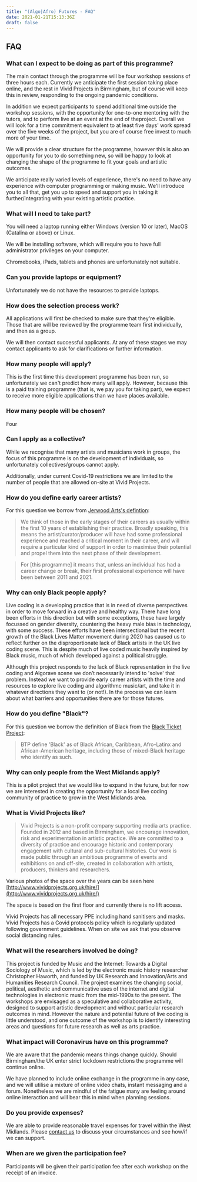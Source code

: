 ```yaml
---
title: "(Algo|Afro) Futures - FAQ"
date: 2021-01-21T15:13:36Z
draft: false
---
```


## FAQ

### What can I expect to be doing as part of this programme?

The main contact through the programme will be four workshop sessions of three hours each. Currently we anticipate the first session taking place online, and the rest in Vivid Projects in Birmingham, but of course will keep this in review, responding to the ongoing pandemic conditions.

In addition we expect participants to spend additional time outside the workshop sessions, with the opportunity for one-to-one mentoring with the tutors, and to perform live at an event at the end of theproject. Overall we will look for a time commitment equivalent to at least five days' work spread over the five weeks of the project, but you are of course free invest to much more of your time.

We will provide a clear structure for the programme, however this is also an opportunity for you to do something new, so will be happy to look at changing the shape of the programme to fit your goals and artistic outcomes.

We anticipate really varied levels of experience, there's no need to have any experience with computer programming or making music. We'll introduce you to all that, get you up to speed and support you in taking it further/integrating with your existing artistic practice.

### What will I need to take part?

You will need a laptop running either Windows (version 10 or later), MacOS (Catalina or above) or Linux.

We will be installing software, which will require you to have full administrator privileges on your computer.

Chromebooks, iPads, tablets and phones are unfortunately not suitable.

### Can you provide laptops or equipment?

Unfortunately we do not have the resources to provide laptops.

### How does the selection process work?

All applications will first be checked to make sure that they're eligible. Those that are will be reviewed by the programme team first individually, and then as a group.

We will then contact successful applicants. At any of these stages we may contact applicants to ask for clarifications or further information.

### How many people will apply?
This is the first time this development programme has been run, so unfortunately we can't predict how many will apply. However, because this is a paid training programme (that is, we pay you for taking part), we expect to receive more eligible applications than we have places available.

### How many people will be chosen?
Four

### Can I apply as a collective?
While we recognise that many artists and musicians work in groups, the focus of this programme is on the development of individuals, so unfortunately collectives/groups cannot apply.

Additionally, under current Covid-19 restrictions we are limited to the number of people that are allowed on-site at Vivid Projects.

### How do you define early career artists?
For this question we borrow from [Jerwood Arts's defintion](https://jerwoodarts.org/faq/):

> We think of those in the early stages of their careers as usually within the first 10 years of establishing their practice. Broadly speaking, this means the artist/curator/producer will have had some professional experience and reached a critical moment in their career, and will require a particular kind of support in order to maximise their potential and propel them into the next phase of their development.

> For [this programme] it means that, unless an individual has had a career change or break, their first professional experience will have been between 2011 and 2021.

### Why can only Black people apply?
Live coding is a developing practice that is in need of diverse perspectives in order to move forward in a creative and healthy way. There have long been efforts in this direction but with some exceptions, these have largely focussed on gender diversity, countering the heavy male bias in technology, with some success. These efforts have been intersectional but the recent growth of the Black Lives Matter movement during 2020 has caused us to reflect further on the disproportionate lack of Black artists in the UK live coding scene. This is despite much of live coded music heavily inspired by Black music, much of which developed against a political struggle.

Although this project responds to the lack of Black representation in the live coding and Algorave scene we don’t necessarily intend to 'solve' that problem. Instead we want to provide early career artists with the time and resources to explore live coding and algorithmc music/art, and take it in whatever directions they want to (or not!). In the process we can learn about what barriers and opportunities there are for those futures.

### How do you define "Black"?
For this question we borrow the definition of Black from the [Black Ticket Project](https://royalcourttheatre.com/black-ticket-project/):

> BTP define 'Black' as of Black African, Caribbean, Afro-Latinx and African-American heritage, including those of mixed-Black heritage who identify as such.

### Why can only people from the West Midlands apply?
This is a pilot project that we would like to expand in the future, but for now we are interested in creating the opportunity for a local live coding community of practice to grow in the West Midlands area.

### What is Vivid Projects like?
> Vivid Projects is a non-profit company supporting media arts practice. Founded in 2012 and based in Birmingham, we encourage innovation, risk and experimentation in artistic practice. We are committed to a diversity of practice and encourage historic and contemporary engagement with cultural and sub-cultural histories. Our work is made public through an ambitious programme of events and exhibitions on and off-site, created in collaboration with artists, producers, thinkers and researchers.

Various photos of the space over the years can be seen here [http://www.vividprojects.org.uk/hire/](http://www.vividprojects.org.uk/hire/)

The space is based on the first floor and currently there is no lift access.

Vivid Projects has all necessary PPE including hand sanitisers and masks. Vivid Projects has a Covid protocols policy which is regularly updated following government guidelines. When on site we ask that you observe social distancing rules.

### What will the researchers involved be doing?

This project is funded by Music and the Internet: Towards a Digital Sociology of Music, which is led by the electronic music history researcher Christopher Haworth, and funded by UK Research and Innovation/Arts and Humanities Research Council. The project examines the changing social, political, aesthetic and communicative uses of the internet and digital technologies in electronic music from the mid-1990s to the present. The workshops are envisaged as a speculative and collaborative activity, designed to support artistic development and without particular research outcomes in mind. However the nature and potential future of live coding is little understood, and one outcome of the workshop is to identify interesting areas and questions for future research as well as arts practice.

### What impact will Coronavirus have on this programme?
We are aware that the pandemic means things change quickly. Should Birmingham/the UK enter strict lockdown restrictions the programme will continue online.

We have planned to include online exchange in the programme in any case, and we will utilise a mixture of online video chats, instant messaging and a forum. Nonetheless we are mindful of the fatigue many are feeling around online interaction and will bear this in mind when planning sessions.

### Do you provide expenses?
We are able to provide reasonable travel expenses for travel within the West Midlands. Please [contact us](/contact) to discuss your circumstances and see how/if we can support.

### When are we given the participation fee?
Participants will be given their participation fee after each workshop on the receipt of an invoice.
